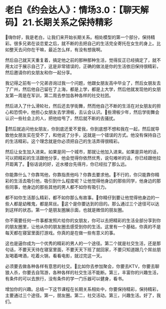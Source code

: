 # 老白《约会达人》：情场3.0：【聊天解码】21.长期关系之保持精彩

🎼嗨你好，我是老白，让我们来开始长期关系。相处模型的第一个部分，保持精彩。很多兄弟在谈恋爱之后，就不断的去把自己的生活完全寄托在女生的身上。比如整天去问你在干嘛，最近怎么样，有没有想我啊。

然后自己就天天重复着，搞定他之前的那种那种生活，觉得反正已经搞定了，就不用太过于展示自己了，这是非常错误的，正确的做法是你的生活依旧保持很精彩，然后邀请你的女朋友和你一起分享。

我记得之前有一个兄弟咨询过我一个问题，他跟女朋友高中毕业了，然后女朋友去了广州，然后他自己留在了上海，都是上学，都是上大学，然后他就发现他的女朋友第一周是在军训，第二周去参加各种各样的社交社团。

然后进入了什么滑轮社，然后还去学街舞，然而他自己不断的生活在对女朋友的担心和恐慌中，他担心女朋友去学滑板，去认会认识。🎼些滑板少年，然后学街舞会认识一些社会上的人，把他给甩了，然后就不断的去骚扰。

🎼然后就追问他女朋友，你到底还爱不爱我，你到底想不想和我在一起，然后就导致他女朋友实在受不了，和他说了分手，这就是一个错误的方式。他没有保持自己的生活精彩。这个理念就是你必须把自己的生活弄得很精彩。

然后让女生加入进来。如果是同一个城市，那就让他加入进来。如果是异地的话，可以把精彩的生活跟他分享，他会觉得你依然优秀，说句难听的话，你已经跟他拉开距离了。🎼俗话说的好，近水楼台先得月，你已经拉了那么远。

你能靠什么？你靠骂他，你靠指责他吗？你靠去要求他。🎼不行的，你只能靠你精彩的生活去吸引他，吸引到什么程度呢？让他觉得他身边的那些同学，他身边的那些同事，他身边的那些其他的男人都不如你有吸引力。

都不如你生活那么精彩，都不如你那么有故事。🎼你精仔到要让他觉得他身边的一些人都是幼稚鬼，都是屌丝。🎼这个是你要达到的目的。那么通过三个途径可以达到这样的状态。第一个是朋友圈展示面，也就是微信的朋友圈。

你不需要任何一件事都发照片给你的女朋友，你可以去把精彩的生活全部分享到你的朋友圈里，让他从你的朋友圈去感受到你的生活。这里有一个基础，你真的不是每天都在寝室里面打游戏。你真的是在做一些有意义的事。

这也是逼你成为一个优秀的精彩的男人的一个途径。第二个就是社交生活，还是那句话，不要天天待在寝室里面，不要天天下班了就回家，不要只知道跟几个屌丝朋友喝着啤酒，吃着火锅，看看电影，就过完这一天。

必须要去做各种各样有意思的社交。🎼比如你去参加聚会，你要去KTV，你要去聊狼人杀，你要去自驾游，各种各样的社交生活不能断。第三，丰富你的兴趣生活，有条件的可以去旅行，没有条件的学一门乐器可以健身，看书。

增加你的兴趣。总结一下这节课程在长期关系相处中，你要保持精彩，保持精彩，主要通过三个途径。第一，朋友圈。第二，社交活动。第三，兴趣生活。好了，我们。

